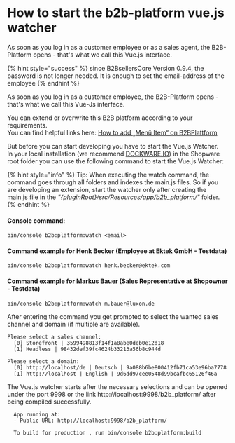 # How to start the b2b-platform vue.js watcher

As soon as you log in as a customer employee or as a sales agent, the B2B-Platform opens - that's what we call this Vue.js interface.

{% hint style="success" %}
since B2BsellersCore Version 0.9.4, the password is not longer needed. It is enough to set the email-address of the employee
{% endhint %}

As soon as you log in as a customer employee, the B2B-Platform opens - that's what we call this Vue-Js interface.

You can extend or overwrite this B2B platform according to your requirements.\
You can find helpful links here: [How to add „Menü Item“ on B2BPlattform](../../user-guide/configuration/how-to-add-menue-item-on-b2bplattform.md)

But before you can start developing you have to start the Vue.js Watcher.\
In your local installation (we recommend [DOCKWARE.IO](http://dockware.io/)) in the Shopware root folder you can use the following command to start the Vue.js Watcher:

{% hint style="info" %}
Tip: When executing the watch command, the command goes through all folders and indexes the main.js files. So if you are developing an extension, start the watcher only after creating the main.js file in the _"{pluginRoot}/src/Resources/app/b2b\_platform/"_ folder.
{% endhint %}

#### Console command:

```
bin/console b2b:platform:watch <email>
```

#### Command example for Henk Becker (Employee at Ektek GmbH - Testdata)

```shell
bin/console b2b:platform:watch henk.becker@ektek.com 
```

#### Command example for Markus Bauer (Sales Representative at Shopowner - Testdata)

```shell
bin/console b2b:platform:watch m.bauer@luxon.de
```

After entering the command you get prompted to select the wanted sales channel and domain (if multiple are available).

```shell
Please select a sales channel:
  [0] Storefront | 3599498813f14f1a8abe0deb0e12d18
  [1] Headless | 98432def39fc4624b33213a56b8c944d
```

```shell
Please select a domain:
  [0] http://localhost/de | Deutsch | 9a088b6be800412fb71ca53e96ba7778
  [1] http://localhost | English | 9d6dd97cee0548d99bcafbc65126f46a
```

The Vue.js watcher starts after the necessary selections and can be opened under the port 9998 or the link http://localhost:9998/b2b\_platform/ after being compiled successfully.

```shell
  App running at:
  - Public URL: http://localhost:9998/b2b_platform/

  To build for production , run bin/console b2b:platform:build
```
